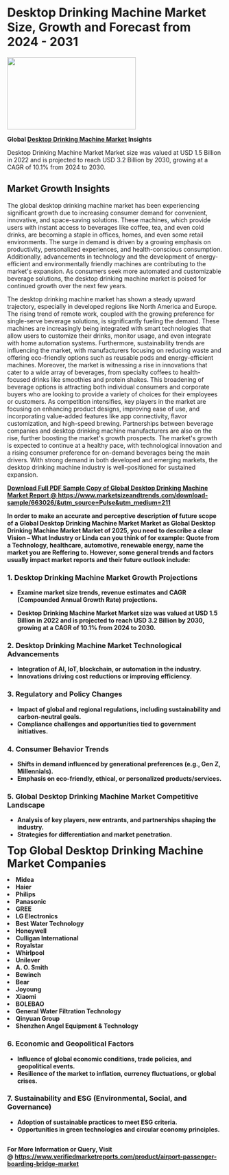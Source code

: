 <H1>Desktop Drinking Machine Market Size, Growth and Forecast from 2024 - 2031</H1><img class="aligncenter size-medium wp-image-584254" src="https://thirdeyenews.in/wp-content/uploads/2024/09/Global-Market-Research-300x168.jpeg" alt="" width="300" height="168" /><p><strong>Global&nbsp;<a href="https://www.marketsizeandtrends.com/download-sample/663026/&amp;utm_source=Pulse&amp;utm_medium=211">Desktop Drinking Machine Market</a> Insights</strong></p><p>Desktop Drinking Machine Market Market size was valued at USD 1.5 Billion in 2022 and is projected to reach USD 3.2 Billion by 2030, growing at a CAGR of 10.1% from 2024 to 2030.</p><p><h2>Market Growth Insights</h2> <p>The global desktop drinking machine market has been experiencing significant growth due to increasing consumer demand for convenient, innovative, and space-saving solutions. These machines, which provide users with instant access to beverages like coffee, tea, and even cold drinks, are becoming a staple in offices, homes, and even some retail environments. The surge in demand is driven by a growing emphasis on productivity, personalized experiences, and health-conscious consumption. Additionally, advancements in technology and the development of energy-efficient and environmentally friendly machines are contributing to the market's expansion. As consumers seek more automated and customizable beverage solutions, the desktop drinking machine market is poised for continued growth over the next few years.</p> <p><strong><a href="#"></a></strong></p> <p>The desktop drinking machine market has shown a steady upward trajectory, especially in developed regions like North America and Europe. The rising trend of remote work, coupled with the growing preference for single-serve beverage solutions, is significantly fueling the demand. These machines are increasingly being integrated with smart technologies that allow users to customize their drinks, monitor usage, and even integrate with home automation systems. Furthermore, sustainability trends are influencing the market, with manufacturers focusing on reducing waste and offering eco-friendly options such as reusable pods and energy-efficient machines. Moreover, the market is witnessing a rise in innovations that cater to a wide array of beverages, from specialty coffees to health-focused drinks like smoothies and protein shakes. This broadening of beverage options is attracting both individual consumers and corporate buyers who are looking to provide a variety of choices for their employees or customers. As competition intensifies, key players in the market are focusing on enhancing product designs, improving ease of use, and incorporating value-added features like app connectivity, flavor customization, and high-speed brewing. Partnerships between beverage companies and desktop drinking machine manufacturers are also on the rise, further boosting the market's growth prospects. The market's growth is expected to continue at a healthy pace, with technological innovation and a rising consumer preference for on-demand beverages being the main drivers. With strong demand in both developed and emerging markets, the desktop drinking machine industry is well-positioned for sustained expansion. <p><strong><a href="#"></p><p><span class=""><strong>Download Full PDF Sample Copy of Global Desktop Drinking Machine Market Report</strong> @ <a href="https://www.marketsizeandtrends.com/download-sample/663026/&amp;utm_source=Pulse&amp;utm_medium=211" target="_blank">https://www.marketsizeandtrends.com/download-sample/663026/&amp;utm_source=Pulse&amp;utm_medium=211</a></span></p><p>In order to make an accurate and perceptive description of future scope of a Global&nbsp;Desktop Drinking Machine Market Market as Global&nbsp;Desktop Drinking Machine Market Market of 2025, you need to describe a clear Vision &ndash; What Industry or Linda can you think of for example: Quote from a Technology, healthcare, automotive, renewable energy, name the market you are Reffering to. However, some general trends and factors usually impact market reports and their future outlook include:</p><h3>1.&nbsp;<strong>Desktop Drinking Machine Market Growth Projections</strong></h3><ul><li>Examine market size trends, revenue estimates and CAGR (Compounded Annual Growth Rate) projections.</li><li><p>Desktop Drinking Machine Market Market size was valued at USD 1.5 Billion in 2022 and is projected to reach USD 3.2 Billion by 2030, growing at a CAGR of 10.1% from 2024 to 2030.</p></li></ul><h3>2.&nbsp;<strong>Desktop Drinking Machine Market Technological Advancements</strong></h3><ul><li>Integration of AI, IoT, blockchain, or automation in the industry.</li><li>Innovations driving cost reductions or improving efficiency.</li></ul><h3>3.&nbsp;<strong>Regulatory and Policy Changes</strong></h3><ul><li>Impact of global and regional regulations, including sustainability and carbon-neutral goals.</li><li>Compliance challenges and opportunities tied to government initiatives.</li></ul><h3>4.&nbsp;<strong>Consumer Behavior Trends</strong></h3><ul><li>Shifts in demand influenced by generational preferences (e.g., Gen Z, Millennials).</li><li>Emphasis on eco-friendly, ethical, or personalized products/services.</li></ul><h3>5.&nbsp;<strong>Global Desktop Drinking Machine Market Competitive Landscape</strong></h3><ul><li>Analysis of key players, new entrants, and partnerships shaping the industry.</li><li>Strategies for differentiation and market penetration.</li></ul><p data-pm-slice="1 1 []"><span style="color: inherit; font-family: inherit; font-size: 25px;">Top Global Desktop Drinking Machine Market Companies</span></p><div class="" data-test-id=""><p><li>Midea</li><li> Haier</li><li> Philips</li><li> Panasonic</li><li> GREE</li><li> LG Electronics</li><li> Best Water Technology</li><li> Honeywell</li><li> Culligan International</li><li> Royalstar</li><li> Whirlpool</li><li> Unilever</li><li> A. O. Smith</li><li> Bewinch</li><li> Bear</li><li> Joyoung</li><li> Xiaomi</li><li> BOLEBAO</li><li> General Water Filtration Technology</li><li> Qinyuan Group</li><li> Shenzhen Angel Equipment & Technology</li></p></div><h3>6.&nbsp;<strong>Economic and Geopolitical Factors</strong></h3><ul><li>Influence of global economic conditions, trade policies, and geopolitical events.</li><li>Resilience of the market to inflation, currency fluctuations, or global crises.</li></ul><h3>7.&nbsp;<strong>Sustainability and ESG (Environmental, Social, and Governance)</strong></h3><ul><li>Adoption of sustainable practices to meet ESG criteria.</li><li>Opportunities in green technologies and circular economy principles.</li></ul><h2><strong style="font-size: 14px;">For More Information or Query, Visit @&nbsp;</strong><a style="background-color: #ffffff; font-size: 14px;" href="https://www.marketsizeandtrends.com/report/desktop-drinking-machine-market/" target="_blank">https://www.verifiedmarketreports.com/product/airport-passenger-boarding-bridge-market</a></h2>

